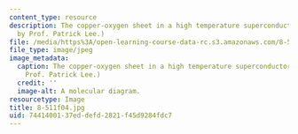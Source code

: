 ```yaml
---
content_type: resource
description: The copper-oxygen sheet in a high temperature superconductor. (Image
  by Prof. Patrick Lee.)
file: /media/https%3A/open-learning-course-data-rc.s3.amazonaws.com/8-511-theory-of-solids-i-fall-2004/7441400137eddefd2821f45d9284fdc7_8-511f04.jpg
file_type: image/jpeg
image_metadata:
  caption: The copper-oxygen sheet in a high temperature superconductor. (Image by
    Prof. Patrick Lee.)
  credit: ''
  image-alt: A molecular diagram.
resourcetype: Image
title: 8-511f04.jpg
uid: 74414001-37ed-defd-2821-f45d9284fdc7
---
```

